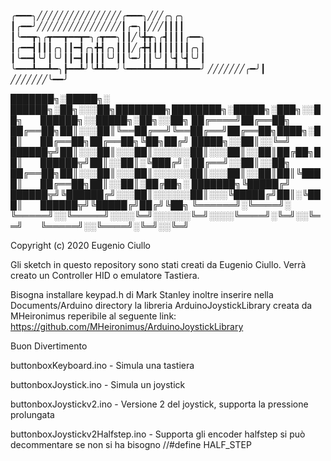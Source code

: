 
╭━━━╮╱╱╱╱╱╱╱╱╱╱╱╱╱╱╱╱╭━━━╮╱╱╱╭╮╭╮
┃╭━━╯╱╱╱╱╱╱╱╱╱╱╱╱╱╱╱╱┃╭━╮┃╱╱╱┃┃┃┃
┃╰━━┳╮╭┳━━┳━━┳━╮╭┳━━╮┃┃╱╰╋┳╮╭┫┃┃┃╭━━╮
┃╭━━┫┃┃┃╭╮┃┃━┫╭╮╋┫╭╮┃┃┃╱╭╋┫┃┃┃┃┃┃┃╭╮┃
┃╰━━┫╰╯┃╰╯┃┃━┫┃┃┃┃╰╯┃┃╰━╯┃┃╰╯┃╰┫╰┫╰╯┃
╰━━━┻━━┻━╮┣━━┻╯╰┻┻━━╯╰━━━┻┻━━┻━┻━┻━━╯
╱╱╱╱╱╱╱╭━╯┃
╱╱╱╱╱╱╱╰━━╯


███████╗░█████╗░  ██████╗░██╗░░░██╗████████╗████████╗░█████╗░███╗░░██╗  ██████╗░░█████╗░██╗░░██╗
██╔════╝██╔══██╗  ██╔══██╗██║░░░██║╚══██╔══╝╚══██╔══╝██╔══██╗████╗░██║  ██╔══██╗██╔══██╗╚██╗██╔╝
█████╗░░██║░░╚═╝  ██████╦╝██║░░░██║░░░██║░░░░░░██║░░░██║░░██║██╔██╗██║  ██████╦╝██║░░██║░╚███╔╝░
██╔══╝░░██║░░██╗  ██╔══██╗██║░░░██║░░░██║░░░░░░██║░░░██║░░██║██║╚████║  ██╔══██╗██║░░██║░██╔██╗░
███████╗╚█████╔╝  ██████╦╝╚██████╔╝░░░██║░░░░░░██║░░░╚█████╔╝██║░╚███║  ██████╦╝╚█████╔╝██╔╝╚██╗
╚══════╝░╚════╝░  ╚═════╝░░╚═════╝░░░░╚═╝░░░░░░╚═╝░░░░╚════╝░╚═╝░░╚══╝  ╚═════╝░░╚════╝░╚═╝░░╚═╝

Copyright (c) 2020 Eugenio Ciullo


Gli sketch in questo repository sono stati creati da Eugenio Ciullo. Verrà creato un Controller HID o emulatore Tastiera.

Bisogna installare keypad.h di Mark Stanley inoltre inserire nella Documents/Arduino directory la libreria ArduinoJoystickLibrary creata da MHeironimus reperibile al seguente link: https://github.com/MHeironimus/ArduinoJoystickLibrary

Buon Divertimento


buttonboxKeyboard.ino - Simula una tastiera

buttonboxJoystick.ino - Simula un joystick

buttonboxJoystickv2.ino - Versione 2 del joystick, supporta la pressione prolungata

buttonboxJoystickv2Halfstep.ino - Supporta gli encoder halfstep si può decommentare se non si ha bisogno //#define HALF_STEP
